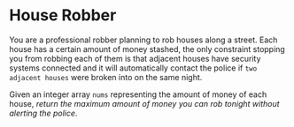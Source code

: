 # House Robber
You are a professional robber planning to rob houses along a street. Each house has a certain amount of money stashed, the only constraint stopping you from robbing each of them is that adjacent houses have security systems connected and it will automatically contact the police if `two adjacent houses` were broken into on the same night.

Given an integer array `nums` representing the amount of money of each house, *return the maximum amount of money you can rob tonight without alerting the police*.
